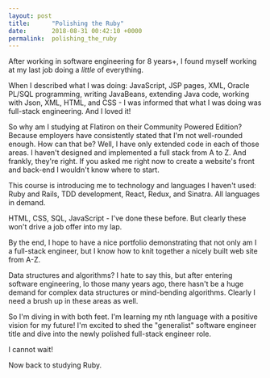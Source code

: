 ```yaml
---
layout: post
title:      "Polishing the Ruby"
date:       2018-08-31 00:42:10 +0000
permalink:  polishing_the_ruby
---
```



After working in software engineering for 8 years+, I found myself working at my last job doing a *little* of everything. 

When I described what I was doing:  JavaScript, JSP pages, XML, Oracle PL/SQL programming, writing JavaBeans, extending Java code,  working with Json, XML, HTML, and CSS - I was informed that what I was doing was full-stack engineering.  And I loved it!  

So why am I studying at Flatiron on their Community Powered Edition?  Because employers have consistently stated that I'm not well-rounded enough.  How can that be?  Well,  I have only extended code in each of those areas.  I haven't designed and implemented a full stack from A to Z.  And frankly, they're right.  If you asked me right now to create a website's front and back-end I wouldn't know where to start.

This course is introducing me to technology and languages I haven't used:  Ruby and Rails, TDD development, React, Redux, and Sinatra.  All languages in demand.  

HTML, CSS, SQL, JavaScript - I've done these before.  But clearly these won't drive a job offer into my lap.

By the end, I hope to have a nice portfolio demonstrating that not only am I a full-stack engineer, but I know how to knit together a nicely built web site from A-Z.

Data structures and algorithms?  I hate to say this, but after entering software engineering, lo those many years ago, there hasn't be a huge demand for complex data structures or mind-bending algorithms.  Clearly I need a brush up in these areas as well.

So I'm diving in with both feet.  I'm learning my nth language with a positive vision for my future!  I'm excited to shed the "generalist" software engineer title and dive into the newly polished full-stack engineer role.

I cannot wait!  

Now back to studying Ruby.

